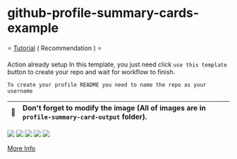 # github-profile-summary-cards-example

:star: [Tutorial](https://github.com/edwinjosechittilappilly/github-profile-summary-cards/wiki/Toturial) ( Recommendation ) :star:

Action already setup In this template, you just need click `use this template` button to create your repo and wait for workflow to finish.

```To create your profile README you need to name the repo as your username```

| :bell: | Don't forget to modify the image (All of images are in `profile-summary-card-output` folder). |
| :-------: | :-------------------------------------------------------------------------------------------------------- |

[![](https://raw.githubusercontent.com/edwinjosechittilappilly/github-profile-summary-cards-example/master/profile-summary-card-output/vue/0-profile-details.svg)](https://github.com/edwinjosechittilappilly/github-profile-summary-cards)
[![](https://raw.githubusercontent.com/edwinjosechittilappilly/github-profile-summary-cards-example/master/profile-summary-card-output/vue/1-repos-per-language.svg)](https://github.com/edwinjosechittilappilly/github-profile-summary-cards) [![](https://raw.githubusercontent.com/edwinjosechittilappilly/github-profile-summary-cards-example/master/profile-summary-card-output/vue/2-most-commit-language.svg)](https://github.com/edwinjosechittilappilly/github-profile-summary-cards)
[![](https://raw.githubusercontent.com/edwinjosechittilappilly/github-profile-summary-cards-example/master/profile-summary-card-output/vue/3-stats.svg)](https://github.com/edwinjosechittilappilly/github-profile-summary-cards) [![](https://raw.githubusercontent.com/edwinjosechittilappilly/github-profile-summary-cards-example/master/profile-summary-card-output/vue/4-productive-time.svg)](https://github.com/edwinjosechittilappilly/github-profile-summary-cards)

[More Info](https://github.com/edwinjosechittilappilly/github-profile-summary-cards)
